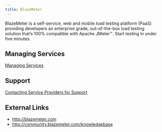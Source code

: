 ```yaml
---
title: BlazeMeter
---
```


BlazeMeter is a self-service, web and mobile load testing platform (PaaS) providing developers an enterprise grade, out-of-the-box load testing solution that’s 100% compatible with Apache JMeter™. Start testing in under five minutes.

## <a id='managing-services'></a>Managing Services ##

[Managing Services](../../../using/services/index.html)

## <a id='support'></a>Support ##

[Contacting Service Providers for Support](../contacting-service-providers-for-support.html)

## <a id='external-links'></a>External Links ##

* http://blazemeter.com
* http://community.blazemeter.com/knowledgebase
